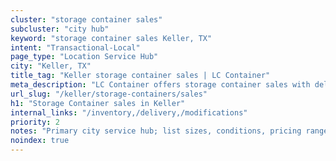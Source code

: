 ```yaml
---
cluster: "storage container sales"
subcluster: "city hub"
keyword: "storage container sales Keller, TX"
intent: "Transactional-Local"
page_type: "Location Service Hub"
city: "Keller, TX"
title_tag: "Keller storage container sales | LC Container"
meta_description: "LC Container offers storage container sales with delivery in Keller, TX. Local. Fast quotes. Since 2003."
url_slug: "/keller/storage-containers/sales"
h1: "Storage Container sales in Keller"
internal_links: "/inventory,/delivery,/modifications"
priority: 2
notes: "Primary city service hub; list sizes, conditions, pricing ranges, photos, testimonials."
noindex: true
---
```


<!-- TODO: Add unique city/inventory copy, images, and internal links here. -->
